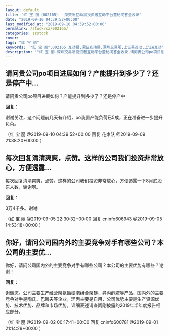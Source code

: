 ```yaml
---
layout: default
title: '红 宝 丽（002165）- 深交所互动易投资者互动平台董秘问答全收录'
date: "2019-09-10 04:39:52+00:00"
last_modified_at: "2019-09-10 04:39:52+00:00"
permalink: /stock/sz/002165/
categories: szstock
cover: 
tags: "红 宝 丽"
keywords: '"红 宝 丽",002165,互动易,深证互动易,深圳交易所,上证易互动,上证e互动'
description: '"红 宝 丽-深圳交易所投资者互动平台董秘问答全收录,请问贵公司po项目进展如何？产能提升到多少了？还是停产中"'
---
```


## 请问贵公司po项目进展如何？产能提升到多少了？还是停产中...

请问贵公司po项目进展如何？产能提升到多少了？还是停产中

**回复**：

谢谢关注，这个问题前几天有介绍，po装置产能负荷已5成，正在准备进一步提升负荷。 

（红 宝 丽  @2019-09-10 04:39:52+00:00 回复 花束队  @2019-09-09 21:38:20+00:00 ）

## 每次回复清清爽爽，点赞。这样的公司我们投资非常放心，方便透露...

每次回复清清爽爽，点赞。这样的公司我们投资非常放心，方便透露一下8月底股东人数，谢谢啊。

**回复**：

3万4千多。谢谢! 

（红 宝 丽  @2019-09-05 22:30:32+00:00 回复 cninfo606943  @2019-09-05 14:53:18+00:00 ）

## 你好，请问公司国内外的主要竞争对手有哪些公司？本公司的主要优...

你好，请问公司国内外的主要竞争对手有哪些公司？本公司的主要优势有哪些？谢谢！

**回复**：

谢谢您。公司主要生产经营聚氨酯硬泡组合聚醚、异丙醇胺等产品，国内外的主要竞争对手是陶氏、巴斯夫等企业，环丙主要是自用，公司优势主要是生产资源优势、技术优势、品牌和市场优势，详细表述请查阅刚披露的2019年半年度报告相应部分。 

（红 宝 丽  @2019-09-02 00:17:41+00:00 回复 cninfo600781  @2019-09-01 21:14:29+00:00 ）

